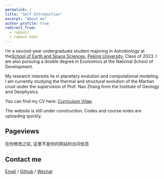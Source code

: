 ```yaml
---
permalink: /
title: "Self-Introduction"
excerpt: "About me"
author_profile: true
redirect_from: 
  - /about/
  - /about.html
---
```


I’m a second-year undergraduate student majoring in Astrobiology at the[School of Earth and Space Sciences](https://sess.pku.edu.cn), [Peking University](https://www.pku.edu.cn/), Class of 2023. I am also pursuing a double degree in Economics at the National School of Development.

My research interests lie in planetary evolution and computational modeling. I am currently studying the thermal and structural evolution of the Martian crust under the supervision of Prof. Nan Zhang from the Institute of Geology and Geophysics.

 <!--My research interest includes computer vision, computer graphics, machine learning, and computational photography.-->

<!--I am very fortunate to be advised by [Prof. XXX](https://www.XXX.com/) of XXX Lab from [School of Computer Science](https://cs.pku.edu.cn/), Peking University. I was advised by [Prof. XX](https://XXX.pku.edu.cn/) from [School of Computer Science](https://cs.pku.edu.cn/), Peking University.-->

You can find my CV here: [Curriculum Vitae](../assets/Curriculum_Vitae.pdf).

The website is still under construction. Codes and course notes are uploading quickly.

<h2>Pageviews</h2>
在你修改之前, 这里不是你的网站的访问信息
<script type='text/javascript' id='mapmyvisitors' src='https://mapmyvisitors.com/map.js?cl=ffffff&w=a&t=tt&d=TotgUc16tGNawSb8uG8ApnWC8tMLjeLuiR0R0d9Wb8w'></script>
<h2>Contact me</h2>


[Email](mailto:2300012557@stu.pku.edu.cn) / [Github](https://github.com/LinYuers) / [Wechat](../images/wechat.png) 


